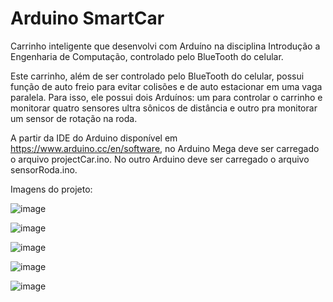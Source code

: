 # Arduino SmartCar
Carrinho inteligente que desenvolvi com Arduíno na disciplina Introdução a Engenharia de Computação, controlado pelo BlueTooth do celular.

Este carrinho, além de ser controlado pelo BlueTooth do celular, possui função de auto freio para evitar colisões e de auto estacionar em uma vaga paralela.
Para isso, ele possui dois Arduínos: um para controlar o carrinho e monitorar quatro sensores ultra sônicos de distância e outro pra monitorar um sensor de rotação na roda.

A partir da IDE do Arduino disponível em https://www.arduino.cc/en/software, no Arduino Mega deve ser carregado o arquivo projectCar.ino. No outro Arduino deve ser carregado o arquivo sensorRoda.ino. 

Imagens do projeto:

![image](https://user-images.githubusercontent.com/95327592/144729087-76509392-0ae2-478d-ba04-bf5f4ba397cd.png)

![image](https://user-images.githubusercontent.com/95327592/144729100-8f734b81-52d4-477b-8ebe-a7e6bc767169.png)

![image](https://user-images.githubusercontent.com/95327592/144729121-0f8e808e-e2fd-404a-b518-42fcd17d904c.png)

![image](https://user-images.githubusercontent.com/95327592/144729129-ccb269e9-170e-44fe-8abd-c4c1102c2011.png)

![image](https://user-images.githubusercontent.com/95327592/144729147-4167045e-be94-4720-889c-e736f7e143da.png)
